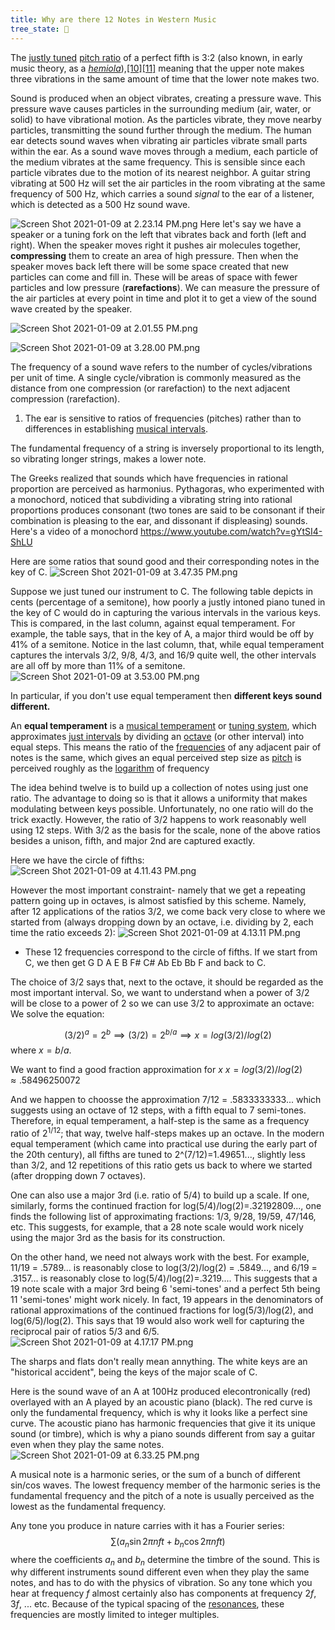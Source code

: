 ```yaml
---
title: Why are there 12 Notes in Western Music
tree_state: 🌱
---
```


The [justly tuned](https://en.wikipedia.org/wiki/Just_intonation "Just intonation") [pitch ratio](https://en.wikipedia.org/wiki/Interval_ratio "Interval ratio") of a perfect fifth is 3:2 (also known, in early music theory, as a _[hemiola](https://en.wikipedia.org/wiki/Hemiola "Hemiola")_),[\[10\]](https://en.wikipedia.org/wiki/Perfect_fifth#cite_note-10)[\[11\]](https://en.wikipedia.org/wiki/Perfect_fifth#cite_note-11) meaning that the upper note makes three vibrations in the same amount of time that the lower note makes two.

Sound is produced when an object vibrates, creating a pressure wave. This pressure wave causes particles in the surrounding medium (air, water, or solid) to have vibrational motion. As the particles vibrate, they move nearby particles, transmitting the sound further through the medium. The human ear detects sound waves when vibrating air particles vibrate small parts within the ear. As a sound wave moves through a medium, each particle of the medium vibrates at the same frequency. This is sensible since each particle vibrates due to the motion of its nearest neighbor. A guitar string vibrating at 500 Hz will set the air particles in the room vibrating at the same frequency of 500 Hz, which carries a sound _signal_ to the ear of a listener, which is detected as a 500 Hz sound wave.

![Screen Shot 2021-01-09 at 2.23.14 PM.png](../search_pics/Screen%20Shot%202021-01-09%20at%202.23.14%20PM.png)
Here let's say we have a speaker or a tuning fork on the left that vibrates back and forth (left and right). When the speaker moves right it pushes air molecules together, **compressing** them to create an area of high pressure. Then when the speaker moves back left there will be some space created that new particles can come and fill in. These will be areas of space with fewer particles and low pressure (**rarefactions**). We can measure the pressure of the air particles at every point in time and plot it to get a view of the sound wave created by the speaker.

![Screen Shot 2021-01-09 at 2.01.55 PM.png](../search_pics/Screen%20Shot%202021-01-09%20at%202.01.55%20PM.png)

![Screen Shot 2021-01-09 at 3.28.00 PM.png](../search_pics/Screen%20Shot%202021-01-09%20at%203.28.00%20PM.png)

The frequency of a sound wave refers to the number of cycles/vibrations per unit of time. A single cycle/vibration is commonly measured as the distance from one compression (or rarefaction) to the next adjacent compression (rarefaction).

1.  The ear is sensitive to ratios of frequencies (pitches) rather than to differences in establishing [musical intervals](http://hyperphysics.phy-astr.gsu.edu/hbase/Music/mussca.html#c2).

The fundamental frequency of a string is inversely proportional to its length, so vibrating longer strings, makes a lower note.

The Greeks realized that sounds which have frequencies in rational proportion are perceived as harmonius. Pythagoras, who experimented with a monochord, noticed that subdividing a vibrating string into rational proportions produces consonant (two tones are said to be consonant if their combination is pleasing to the ear, and dissonant if displeasing) sounds. Here's a video of a monochord
https://www.youtube.com/watch?v=gYtSI4-ShLU

Here are some ratios that sound good and their corresponding notes in the key of C.
![Screen Shot 2021-01-09 at 3.47.35 PM.png](../search_pics/Screen%20Shot%202021-01-09%20at%203.47.35%20PM.png)

Suppose we just tuned our instrument to C. The following table depicts in cents (percentage of a semitone), how poorly a justly intoned piano tuned in the key of C would do in capturing the various intervals in the various keys. This is compared, in the last column, against equal temperament. For example, the table says, that in the key of A, a major third would be off by 41% of a semitone. Notice in the last column, that, while equal temperament captures the intervals 3/2, 9/8, 4/3, and 16/9 quite well, the other intervals are all off by more than 11% of a semitone.
![Screen Shot 2021-01-09 at 3.53.00 PM.png](../search_pics/Screen%20Shot%202021-01-09%20at%203.53.00%20PM.png)

In particular, if you don't use equal temperament then **different keys sound different.**

An **equal temperament** is a [musical temperament](https://en.wikipedia.org/wiki/Musical_temperament "Musical temperament") or [tuning system](https://en.wikipedia.org/wiki/Musical_tuning#Tuning_systems "Musical tuning"), which approximates [just intervals](https://en.wikipedia.org/wiki/Just_intonation "Just intonation") by dividing an [octave](https://en.wikipedia.org/wiki/Octave "Octave") (or other interval) into equal steps. This means the ratio of the [frequencies](https://en.wikipedia.org/wiki/Frequency "Frequency") of any adjacent pair of notes is the same, which gives an equal perceived step size as [pitch](https://en.wikipedia.org/wiki/Pitch_(music) "Pitch (music)") is perceived roughly as the [logarithm](https://en.wikipedia.org/wiki/Logarithm "Logarithm") of frequency

The idea behind twelve is to build up a collection of notes using just one ratio. The advantage to doing so is that it allows a uniformity that makes modulating between keys possible. Unfortunately, no one ratio will do the trick exactly. However, the ratio of 3/2 happens to work reasonably well using 12 steps. With 3/2 as the basis for the scale, none of the above ratios besides a unison, fifth, and major 2nd are captured exactly.

Here we have the circle of fifths:
![Screen Shot 2021-01-09 at 4.11.43 PM.png](../search_pics/Screen%20Shot%202021-01-09%20at%204.11.43%20PM.png)

However the most important constraint- namely that we get a repeating pattern going up in octaves, is almost satisfied by this scheme. Namely, after 12 applications of the ratios 3/2, we come back very close to where we started from (always dropping down by an octave, i.e. dividing by 2, each time the ratio exceeds 2):
![Screen Shot 2021-01-09 at 4.13.11 PM.png](../search_pics/Screen%20Shot%202021-01-09%20at%204.13.11%20PM.png)
- These 12 frequencies correspond to the circle of fifths. If we start from C, we then get G D A E B F# C# Ab Eb Bb F and back to C.

The choice of 3/2 says that, next to the octave, it should be regarded as the most important interval. So, we want to understand when a power of 3/2 will be close to a power of 2 so we can use 3/2 to approximate an octave:
We solve the equation:

$$(3/2)^a=2^b \implies (3/2)=2^{b/a} \implies x=log (3/2)/log(2)$$ where $x=b/a$.

We want to find a good fraction approximation for $x$
$x = log (3/2)/log(2) \approx .58496250072$

And we happen to choosse the approximation 7/12 = .5833333333... which suggests using an octave of 12 steps, with a fifth equal to 7 semi-tones. Therefore, in equal temperament, a half-step is the same as a frequency ratio of $2^{1/12}$; that way, twelve half-steps makes up an octave. In the modern equal temperament (which came into practical use during the early part of the 20th century), all fifths are tuned to 2^(7/12)=1.49651..., slightly less than 3/2, and 12 repetitions of this ratio gets us back to where we started (after dropping down 7 octaves).

One can also use a major 3rd (i.e. ratio of 5/4) to build up a scale. If one, similarly, forms the continued fraction for log(5/4)/log(2)=.32192809..., one finds the following list of approximating fractions: 1/3, 9/28, 19/59, 47/146, etc. This suggests, for example, that a 28 note scale would work nicely using the major 3rd as the basis for its construction.

On the other hand, we need not always work with the best. For example, 11/19 = .5789... is reasonably close to log(3/2)/log(2) = .5849..., and 6/19 = .3157... is reasonably close to log(5/4)/log(2)=.3219.... This suggests that a 19 note scale with a major 3rd being 6 'semi-tones' and a perfect 5th being 11 'semi-tones' might work nicely. In fact, 19 appears in the denominators of rational approximations of the continued fractions for log(5/3)/log(2), and log(6/5)/log(2). This says that 19 would also work well for capturing the reciprocal pair of ratios 5/3 and 6/5.
![Screen Shot 2021-01-09 at 4.17.17 PM.png](../search_pics/Screen%20Shot%202021-01-09%20at%204.17.17%20PM.png)

The sharps and flats don't really mean annything. The white keys are an "historical accident", being the keys of the major scale of C.

Here is the sound wave of an A at 100Hz produced elecontronically (red) overlayed with an A played by an acoustic piano (black). The red curve is only the fundamental frequency, which is why it looks like a perfect sine curve. The acoustic piano has harmonic frequencies that give it its unique sound (or timbre), which is why a piano sounds different from say a guitar even when they play the same notes.
![Screen Shot 2021-01-09 at 6.33.25 PM.png](../search_pics/Screen%20Shot%202021-01-09%20at%206.33.25%20PM.png)

A musical note is a harmonic series, or the sum of a bunch of different sin/cos waves. The lowest frequency member of the harmonic series is the fundamental frequency and the pitch of a note is usually perceived as the lowest as the fundamental frequency.

Any tone you produce in nature carries with it has a Fourier series:
$$\sum\left(a_{n} \sin 2 \pi n f t+b_{n} \cos 2 \pi n f t\right)$$
where the coefficients $a_n$ and $b_n$ determine the timbre of the sound. This is why different instruments sound different even when they play the same notes, and has to do with the physics of vibration. So any tone which you hear at frequency $f$ almost certainly also has components at frequency $2f$, $3f$, ... etc. Because of the typical spacing of the [resonances](https://en.wikipedia.org/wiki/Resonance "Resonance"), these frequencies are mostly limited to integer multiples.